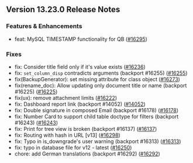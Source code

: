 ## Version 13.23.0 Release Notes

### Features & Enhancements
- feat: MySQL TIMESTAMP functionality for QB ([#16295](https://github.com/capkpi/capkpi/pull/16295))

### Fixes

- fix: Consider title field only if it's value exists ([#16236](https://github.com/capkpi/capkpi/pull/16236))
- fix: `set_column_disp` contradicts arguments (backport #16255) ([#16255](https://github.com/capkpi/capkpi/pull/16255))
- fix(BackupGenerator): set missing attribute for class object ([#16273](https://github.com/capkpi/capkpi/pull/16273))
- fix(rename_doc): Allow updating only document title or name (backport #16225) ([#16225](https://github.com/capkpi/capkpi/pull/16225))
- fix(ux): remove attachment limits ([#16222](https://github.com/capkpi/capkpi/pull/16222))
- fix: Dashboard report link (backport #14052) ([#14052](https://github.com/capkpi/capkpi/pull/14052))
- fix: Double signature in composed Email (backport #16178) ([#16178](https://github.com/capkpi/capkpi/pull/16178))
- fix: Number Card to support child table doctype for filters (backport #16243) ([#16243](https://github.com/capkpi/capkpi/pull/16243))
- fix: Print for tree view is broken (backport #16137) ([#16137](https://github.com/capkpi/capkpi/pull/16137))
- fix: Routing with hash in URL [v13] ([#16298](https://github.com/capkpi/capkpi/pull/16298))
- fix: Typo in is_downgrade's user warning (backport #16313) ([#16313](https://github.com/capkpi/capkpi/pull/16313))
- fix: typo in database file for v12 - latest ([#16250](https://github.com/capkpi/capkpi/pull/16250))
- chore: add German translations (backport #16292) ([#16292](https://github.com/capkpi/capkpi/pull/16292))
